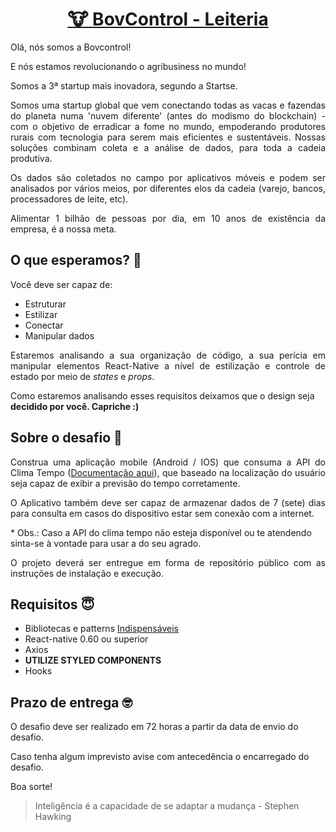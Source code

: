 <h1 align="center">
 <a href="https://www.bovcontrol.com/">
   🐮 BovControl - Leiteria
 </a>
</h1>

<p align="justify">Olá, nós somos a Bovcontrol!

E nós estamos revolucionando o agribusiness no mundo!

Somos a 3ª startup mais inovadora, segundo a Startse.

<p align="justify">Somos uma startup global que vem conectando todas as vacas e fazendas do planeta numa 'nuvem diferente' (antes do modismo do blockchain) - com o objetivo de erradicar a fome no mundo, empoderando produtores rurais com tecnologia para serem mais eficientes e sustentáveis.
Nossas soluções combinam coleta e a análise de dados, para toda a cadeia produtiva.</p>

<p align="justify">Os dados são coletados no campo por aplicativos móveis e podem ser analisados por vários meios, por diferentes elos da cadeia (varejo, bancos, processadores de leite, etc).</p>

<p align="justify">Alimentar 1 bilhão de pessoas por dia, em 10 anos de existência da empresa, é a nossa meta.</p>

## O que esperamos? 🤨

Você deve ser capaz de:

- Estruturar
- Estilizar
- Conectar
- Manipular dados

<p align="justify">Estaremos analisando a sua organização de código, a sua perícia em manipular elementos React-Native a nível de estilização e controle de estado por meio de <i>states</i> e <i>props</i>.

Como estaremos analisando esses requisitos deixamos que o design seja <b>decidido por você. Capriche :)</b></p>

## Sobre o desafio 🤯

<p align="justify">Construa uma aplicação mobile (Android / IOS) que consuma a API do Clima Tempo (<a href="https://advisor.climatempo.com.br/">Documentação aqui</a>), que baseado na localização do usuário seja capaz de exibir a previsão do tempo corretamente.</p>

<p align="justify">O Aplicativo também deve ser capaz de armazenar dados de 7 (sete) dias para consulta em casos do dispositivo estar sem conexão com a internet.</p>

\* Obs.: Caso a API do clima tempo não esteja disponível ou te atendendo sinta-se à vontade para usar a do seu agrado.

<p align="justify">O projeto deverá ser entregue em forma de repositório público com as instruções de instalação e execução.</p>

## Requisitos 😇

- Bibliotecas e patterns <u>Indispensáveis</u>
 - React-native 0.60 ou superior
 - Axios
 - <b>UTILIZE STYLED COMPONENTS</b>
 - Hooks

## Prazo de entrega 🤓

O desafio deve ser realizado em 72 horas a partir da data de envio do desafio.

Caso tenha algum imprevisto avise com antecedência o encarregado do desafio.

Boa sorte!


> Inteligência é a capacidade de se adaptar a mudança - Stephen Hawking





